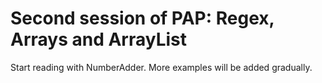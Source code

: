 # Second session of PAP: Regex, Arrays and ArrayList
Start reading with NumberAdder.
More examples will be added gradually.
